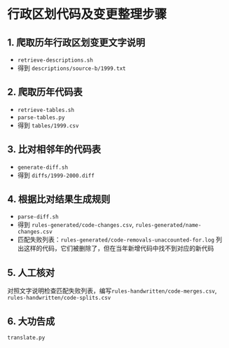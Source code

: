 # 行政区划代码及变更整理步骤


## 1. 爬取历年行政区划变更文字说明
* `retrieve-descriptions.sh`
* 得到 `descriptions/source-b/1999.txt`

## 2. 爬取历年代码表 
* `retrieve-tables.sh`
* `parse-tables.py`
* 得到 `tables/1999.csv`

## 3. 比对相邻年的代码表
* `generate-diff.sh`
* 得到 `diffs/1999-2000.diff`

## 4. 根据比对结果生成规则
* `parse-diff.sh`
* 得到 `rules-generated/code-changes.csv`, `rules-generated/name-changes.csv`
* 匹配失败列表：`rules-generated/code-removals-unaccounted-for.log` 列出这样的代码，它们被删除了，但在当年新增代码中找不到对应的新代码

## 5. 人工核对
对照文字说明检查匹配失败列表，编写`rules-handwritten/code-merges.csv`, `rules-handwritten/code-splits.csv`

## 6. 大功告成
`translate.py`
